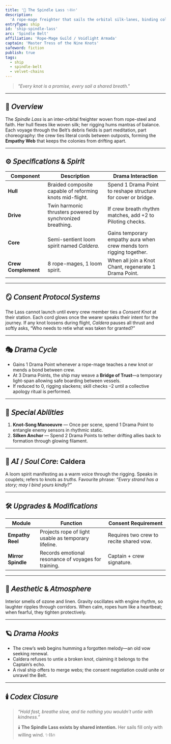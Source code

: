 ```yaml
---
title: '🚀 The Spindle Lass ✨⛓️🔥'
description:
  'A rope-mage freighter that sails the orbital silk-lanes, binding colony to colony through trust.'
entryType: ship
id: 'ship-spindle-lass'
arc: 'Spindle Belt'
affiliation: 'Rope-Mage Guild / Voidlight Armada'
captain: 'Master Tress of the Nine Knots'
safeword: fiction
publish: true
tags:
  - ship
  - spindle-belt
  - velvet-chains
---
```


> _"Every knot is a promise, every sail a shared breath."_

---

## 🧭 𝘖𝘷𝘦𝘳𝘷𝘪𝘦𝘸

The _Spindle Lass_ is an inter-orbital freighter woven from rope-steel and faith. Her hull flexes
like woven silk; her rigging hums mantras of balance. Each voyage through the Belt’s debris fields
is part meditation, part choreography: the crew ties literal cords between outposts, forming the
**Empathy Web** that keeps the colonies from drifting apart.

---

## ⚙️ 𝘚𝘱𝘦𝘤𝘪𝘧𝘪𝘤𝘢𝘵𝘪𝘰𝘯𝘴 & 𝘚𝘱𝘪𝘳𝘪𝘵

| Component           | Description                                                | Drama Interaction                                                   |
| ------------------- | ---------------------------------------------------------- | ------------------------------------------------------------------- |
| **Hull**            | Braided composite capable of reforming knots mid-flight.   | Spend 1 Drama Point to reshape structure for cover or bridge.       |
| **Drive**           | Twin harmonic thrusters powered by synchronized breathing. | If crew breath rhythm matches, add +2 to Piloting checks.           |
| **Core**            | Semi-sentient loom spirit named _Caldera._                 | Gains temporary empathy aura when crew mends torn rigging together. |
| **Crew Complement** | 8 rope-mages, 1 loom spirit.                               | When all join a Knot Chant, regenerate 1 Drama Point.               |

---

## 🪞 𝘊𝘰𝘯𝘴𝘦𝘯𝘵 𝘗𝘳𝘰𝘵𝘰𝘤𝘰𝘭 𝘚𝘺𝘴𝘵𝘦𝘮𝘴

The Lass cannot launch until every crew member ties a _Consent Knot_ at their station. Each cord
glows once the wearer speaks their intent for the journey. If any knot loosens during flight,
_Caldera_ pauses all thrust and softly asks, “Who needs to retie what was taken for granted?”

---

## 🎭 𝘋𝘳𝘢𝘮𝘢 𝘊𝘺𝘤𝘭𝘦

- Gains 1 Drama Point whenever a rope-mage teaches a new knot or mends a bond between crew.
- At 3 Drama Points, the ship may weave a **Bridge of Trust**—a temporary light-span allowing safe
  boarding between vessels.
- If reduced to 0, rigging slackens; skill checks –2 until a collective apology ritual is performed.

---

## 🔮 𝘚𝘱𝘦𝘤𝘪𝘢𝘭 𝘈𝘣𝘪𝘭𝘪𝘵𝘪𝘦𝘴

1. **Knot-Song Manoeuvre** — Once per scene, spend 1 Drama Point to entangle enemy sensors in
   rhythmic static.
2. **Silken Anchor** — Spend 2 Drama Points to tether drifting allies back to formation through
   glowing filament.

---

## 🧬 𝘈𝘐 / 𝘚𝘰𝘶𝘭 𝘊𝘰𝘳𝘦: Caldera

A loom spirit manifesting as a warm voice through the rigging. Speaks in couplets; refers to knots
as _truths._ Favourite phrase: _“Every strand has a story; may I bind yours kindly?”_

---

## 🛠️ 𝘜𝘱𝘨𝘳𝘢𝘥𝘦𝘴 & 𝘔𝘰𝘥𝘪𝘧𝘪𝘤𝘢𝘵𝘪𝘰𝘯𝘴

| Module             | Function                                             | Consent Requirement                     |
| ------------------ | ---------------------------------------------------- | --------------------------------------- |
| **Empathy Reel**   | Projects rope of light usable as temporary lifeline. | Requires two crew to recite shared vow. |
| **Mirror Spindle** | Records emotional resonance of voyages for training. | Captain + crew signature.               |

---

## 💋 𝘈𝘦𝘴𝘵𝘩𝘦𝘵𝘪𝘤 & 𝘈𝘵𝘮𝘰𝘴𝘱𝘩𝘦𝘳𝘦

Interior smells of ozone and linen. Gravity oscillates with engine rhythm, so laughter ripples
through corridors. When calm, ropes hum like a heartbeat; when fearful, they tighten protectively.

---

## 🪐 𝘋𝘳𝘢𝘮𝘢 𝘏𝘰𝘰𝘬𝘴

- The crew’s web begins humming a forgotten melody—an old vow seeking renewal.
- Caldera refuses to untie a broken knot, claiming it belongs to the Captain’s echo.
- A rival ship offers to merge webs; the consent negotiation could unite or unravel the Belt.

---

## 🕯️ 𝘊𝘰𝘥𝘦𝘹 𝘊𝘭𝘰𝘴𝘶𝘳𝘦

> _“Hold fast, breathe slow, and tie nothing you wouldn’t untie with kindness.”_
>
> 🕯️ **The Spindle Lass exists by shared intention.** Her sails fill only with willing wind. ✨⛓️🔥
